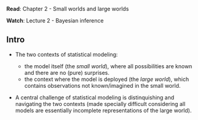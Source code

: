 
**Read**: Chapter 2 - Small worlds and large worlds

**Watch**: Lecture 2 - Bayesian inference


## Intro

* The two contexts of statistical modeling:
  * the model itself (the _small world_), where all possibilities are known and there are no (pure) surprises.
  * the context where the model is deployed (the _large world_), which contains observations not known/imagined in the small world.

* A central challenge of statistical modeling is distinquishing and navigating the two contexts (made specially difficult considering all models are essentially incomplete representations of the large world).



